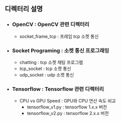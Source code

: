 ## 디렉터리 설명
* ### OpenCV : OpenCV 관련 디렉터리
  * socket_frame_tcp : 프레임 tcp 소켓 통신

* ### Socket Programing : 소켓 통신 프로그래밍
  * chatting : tcp 소켓 채팅 프로그램
  * tcp_socket : tcp 소켓 통신
  * udp_socket : udp 소켓 통신

* ### Tensorflow : Tensorflow 관련 디렉터리
  * CPU vs GPU Speed : GPU와 CPU 연산 속도 비교
    * tensorflow_v1.py : tensorflow 1.x.x 버전
    * tensorflow_v2.py : tensorflow 2.x.x 버전
